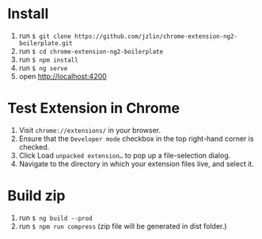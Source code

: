 # Install
1. run `$ git clone https://github.com/jzlin/chrome-extension-ng2-boilerplate.git`
2. run `$ cd chrome-extension-ng2-boilerplate`
3. run `$ npm install`
4. run `$ ng serve`
5. open [http://localhost:4200](http://localhost:4200)

# Test Extension in Chrome
1. Visit `chrome://extensions/` in your browser.
2. Ensure that the `Developer mode` checkbox in the top right-hand corner is checked.
3. Click Load `unpacked extension…` to pop up a file-selection dialog.
4. Navigate to the directory in which your extension files live, and select it.

# Build zip
1. run `$ ng build --prod`
2. run `$ npm run compress` (zip file will be generated in dist folder.)
